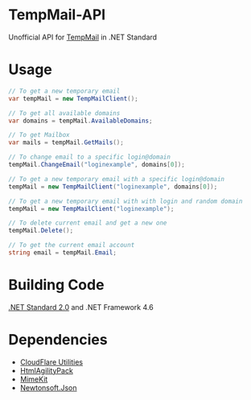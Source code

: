 # TempMail-API
Unofficial API for [TempMail](https://temp-mail.org) in .NET Standard

# Usage
```csharp
// To get a new temporary email
var tempMail = new TempMailClient();

// To get all available domains
var domains = tempMail.AvailableDomains;

// To get Mailbox
var mails = tempMail.GetMails();

// To change email to a specific login@domain
tempMail.ChangeEmail("loginexample", domains[0]);

// To get a new temporary email with a specific login@domain
tempMail = new TempMailClient("loginexample", domains[0]);

// To get a new temporary email with with login and random domain
tempMail = new TempMailClient("loginexample");

// To delete current email and get a new one
tempMail.Delete();

// To get the current email account
string email = tempMail.Email;
```
# Building Code
[.NET Standard 2.0](https://github.com/dotnet/standard/blob/master/docs/versions.md) and .NET Framework 4.6

# Dependencies
* [CloudFlare Utilities](https://github.com/elcattivo/CloudFlareUtilities)
* [HtmlAgilityPack](https://www.nuget.org/packages/HtmlAgilityPack)
* [MimeKit](https://www.nuget.org/packages/MimeKit)
* [Newtonsoft.Json](https://www.nuget.org/packages/Newtonsoft.Json)
